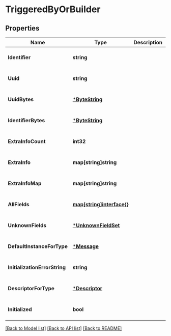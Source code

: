 # TriggeredByOrBuilder

## Properties
Name | Type | Description | Notes
------------ | ------------- | ------------- | -------------
**Identifier** | **string** |  | [optional] [default to null]
**Uuid** | **string** |  | [optional] [default to null]
**UuidBytes** | [***ByteString**](ByteString.md) |  | [optional] [default to null]
**IdentifierBytes** | [***ByteString**](ByteString.md) |  | [optional] [default to null]
**ExtraInfoCount** | **int32** |  | [optional] [default to null]
**ExtraInfo** | **map[string]string** |  | [optional] [default to null]
**ExtraInfoMap** | **map[string]string** |  | [optional] [default to null]
**AllFields** | [**map[string]interface{}**](interface{}.md) |  | [optional] [default to null]
**UnknownFields** | [***UnknownFieldSet**](UnknownFieldSet.md) |  | [optional] [default to null]
**DefaultInstanceForType** | [***Message**](Message.md) |  | [optional] [default to null]
**InitializationErrorString** | **string** |  | [optional] [default to null]
**DescriptorForType** | [***Descriptor**](Descriptor.md) |  | [optional] [default to null]
**Initialized** | **bool** |  | [optional] [default to null]

[[Back to Model list]](../README.md#documentation-for-models) [[Back to API list]](../README.md#documentation-for-api-endpoints) [[Back to README]](../README.md)

